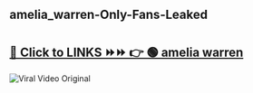 
 ## amelia_warren-Only-Fans-Leaked

# <h2><a href="https://clipsfans.com/amelia_warren&ref=git">🔗 Click to LINKS ⏩⏩ 👉 🟢 amelia warren </a></h2>

<a href="https://clipsfans.com/amelia_warren&ref=git" rel="nofollow" data-target="animated-image.originalLink"><img src="https://i.ibb.co.com/xMMVF88/686577567.gif" alt="Viral Video Original" style="max-width: 100%; display: inline-block;" data-target="animated-image.originalImage"></a>
